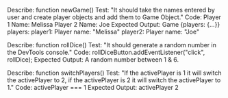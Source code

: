 Describe: function newGame()
Test: "It should take the names entered by user and create player objects and add them to Game Object."
Code: Player 1 Name: Melissa Player 2 Name: Joe
Expected Output: Game {players: {...}}
                 players:
                 player1: Player
                 name: "Melissa"
                 player2: Player
                 name: "Joe"

Describe: function rollDice()
Test: "It should generate a random number in the DevTools console."
Code: rollDiceButton.addEventListener("click", rollDice);
Expected Output: A random number between 1 & 6.


Describe: function switchPlayers()
Test: "If the activePlayer is 1 it will switch the activePlayer to 2, if the activePlayer is 2 it will switch the activePlayer to 1."
Code: activePlayer === 1
Expected Output: activePlayer 2
